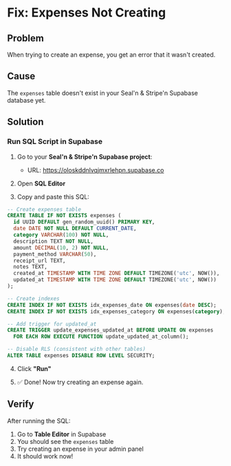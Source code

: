 # Fix: Expenses Not Creating

## Problem
When trying to create an expense, you get an error that it wasn't created.

## Cause
The `expenses` table doesn't exist in your Seal'n & Stripe'n Supabase database yet.

## Solution

### Run SQL Script in Supabase

1. Go to your **Seal'n & Stripe'n Supabase project**:
   - URL: https://oloskddnlvqjmxrlehpn.supabase.co

2. Open **SQL Editor**

3. Copy and paste this SQL:

```sql
-- Create expenses table
CREATE TABLE IF NOT EXISTS expenses (
  id UUID DEFAULT gen_random_uuid() PRIMARY KEY,
  date DATE NOT NULL DEFAULT CURRENT_DATE,
  category VARCHAR(100) NOT NULL,
  description TEXT NOT NULL,
  amount DECIMAL(10, 2) NOT NULL,
  payment_method VARCHAR(50),
  receipt_url TEXT,
  notes TEXT,
  created_at TIMESTAMP WITH TIME ZONE DEFAULT TIMEZONE('utc', NOW()),
  updated_at TIMESTAMP WITH TIME ZONE DEFAULT TIMEZONE('utc', NOW())
);

-- Create indexes
CREATE INDEX IF NOT EXISTS idx_expenses_date ON expenses(date DESC);
CREATE INDEX IF NOT EXISTS idx_expenses_category ON expenses(category);

-- Add trigger for updated_at
CREATE TRIGGER update_expenses_updated_at BEFORE UPDATE ON expenses
  FOR EACH ROW EXECUTE FUNCTION update_updated_at_column();

-- Disable RLS (consistent with other tables)
ALTER TABLE expenses DISABLE ROW LEVEL SECURITY;
```

4. Click **"Run"**

5. ✅ Done! Now try creating an expense again.

## Verify

After running the SQL:
1. Go to **Table Editor** in Supabase
2. You should see the `expenses` table
3. Try creating an expense in your admin panel
4. It should work now!
